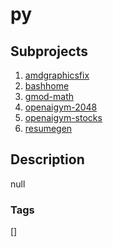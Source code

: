 # py

## Subprojects 
1. [amdgraphicsfix](https://github.com/shroysha/amdgraphicsfix)
1. [bashhome](https://github.com/shroysha/bashhome)
1. [gmod-math](https://github.com/shroysha/gmod-math)
1. [openaigym-2048](https://github.com/shroysha/openaigym-2048)
1. [openaigym-stocks](https://github.com/shroysha/openaigym-stocks)
1. [resumegen](https://github.com/shroysha/resumegen)

## Description
null

### Tags
[]
